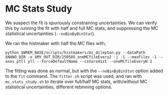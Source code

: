 # MC Stats Study

We suspect the fit is spuriously constraining uncertainties.
We can verify this by running the fit with half and full MC stats, and suppressing the MC statistical uncertainties (`--noBinByBinStat`).

We ran the histmaker with half the MC files with,
```
python $WREM_BASE/scripts/histmakers/mz_dilepton.py --dataPath $NANO_DIR -o $MY_OUT_DIR/250505_oneMCfileEvery2 -j -1 --maxFiles -1 --axes ptll yll --forceDefaultName --csVarsHist --oneMCfileEveryN 2
```

The fitting was done as normal, but with the `--noBinByBinStat` option added to the `fit` command.
The `fitter.sh` script was used, and ran with `mc_stats_study.sh` to iterate over full/half MC stats, with/without MC statistical uncertainties, different rebinning options.